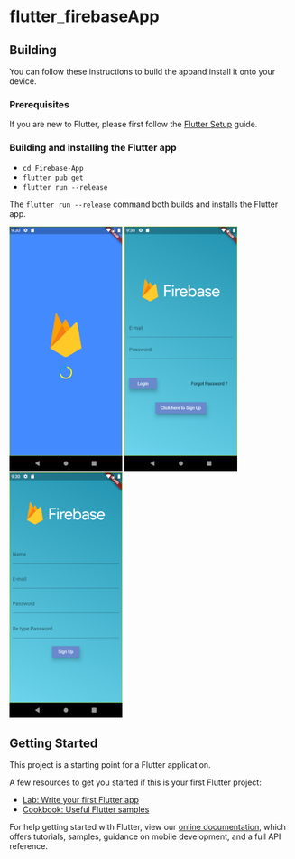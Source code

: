 # flutter_firebaseApp

## Building

You can follow these instructions to build the appand install it onto your device.

### Prerequisites

If you are new to Flutter, please first follow the [Flutter Setup](https://flutter.dev/setup/) guide.

### Building and installing the Flutter app

* `cd Firebase-App`
* `flutter pub get`
* `flutter run --release`

The `flutter run --release` command both builds and installs the Flutter app.

<p>
  <img src="https://github.com/shubhamaniket/Firebase-App/blob/master/Screenshots/Screenshot_1571932840.png" width=200>
  <img src="https://github.com/shubhamaniket/Firebase-App/blob/master/Screenshots/Screenshot_1571932844.png" width=200>
  <img src="https://github.com/shubhamaniket/Firebase-App/blob/master/Screenshots/Screenshot_1571932849.png" width=200>
</p>


## Getting Started

This project is a starting point for a Flutter application.

A few resources to get you started if this is your first Flutter project:

- [Lab: Write your first Flutter app](https://flutter.dev/docs/get-started/codelab)
- [Cookbook: Useful Flutter samples](https://flutter.dev/docs/cookbook)

For help getting started with Flutter, view our
[online documentation](https://flutter.dev/docs), which offers tutorials,
samples, guidance on mobile development, and a full API reference.
